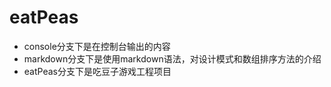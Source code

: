 # eatPeas
+ console分支下是在控制台输出的内容  
+ markdown分支下是使用markdown语法，对设计模式和数组排序方法的介绍
+ eatPeas分支下是吃豆子游戏工程项目
